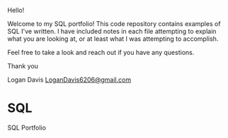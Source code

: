 Hello!

Welcome to my SQL portfolio! This code repository contains examples of SQL I've written. 
I have included notes in each file attempting to explain what you are looking at, or at least what I was 
attempting to accomplish.

Feel free to take a look and reach out if you have any questions.



Thank you

Logan Davis
LoganDavis6206@gmail.com






# SQL
SQL Portfolio
